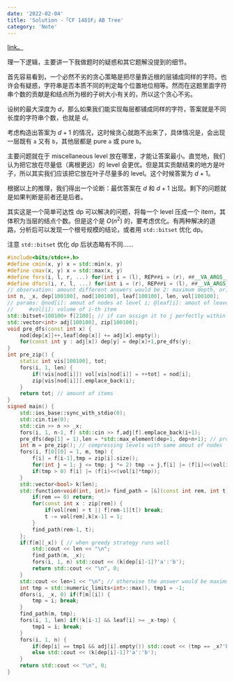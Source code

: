 ```yaml
---
date: '2022-02-04'
title: 'Solution -「CF 1481F」AB Tree'
category: 'Note'
---
```


[link。](https://codeforces.com/problemset/problem/1481/F)

理一下逻辑，主要讲一下我做题时的疑惑和其它题解没提到的细节。

首先容易看到，一个必然不劣的贪心策略是把尽量靠近根的层铺成同样的字符。也许会有疑惑，字符串是否本质不同的判定每个位置地位相等。然而在这题里面字符串个数的贡献是和结点所为根的子树大小有关的，所以这个贪心不劣。

设树的最大深度为 $d$，那么如果我们能实现每层都铺成同样的字符，答案就是不同长度的字符串个数，也就是 $d$。

考虑构造出答案为 $d+1$ 的情况，这时候贪心就跑不出来了，具体情况是，会出现一层既有 `a` 又有 `b`，其他层都是 pure `a` 或 pure `b`。

主要问题就在于 miscellaneous level 放在哪里，才能让答案最小。直觉地，我们认为把它放在尽量低（离根更远）的 level 会更优。但是其实贡献结束的地方是叶子，所以其实我们应该把它放在叶子尽量多的 level。这个时候答案为 $d+1$。

根据以上的推理，我们得出一个论断：最优答案在 $d$ 和 $d+1$ 出现。剩下的问题就是如果判断是前者还是后者。

其实这是一个简单可达性 dp 可以解决的问题，将每一个 level 压成一个 item，其体积为当层的结点个数。但是这个是 $O(n^2)$ 的，要考虑优化。有两种解决的道路，分析后可以发现一个根号规模的结论，或者用 `std::bitset` 优化 dp。

注意 `std::bitset` 优化 dp 后状态略有不同……

```cpp
#include<bits/stdc++.h>
#define cmin(x, y) x = std::min(x, y)
#define cmax(x, y) x = std::max(x, y)
#define fors(i, l, r, ...) for(int i = (l), REP##i = (r), ##__VA_ARGS__; i <= REP##i; ++i)
#define dfors(i, r, l, ...) for(int i = (r), REP##i = (l), ##__VA_ARGS__; i >= REP##i; --i)
// observation: amount different answers would be 2: maximum depth, or, it plus 1
int n, _x, dep[100100], nod[100100], leaf[100100], len, vol[100100];
// params: @nod[i]: amout of nodes at level i; @leaf[i]: amout of leaves at lv i;
//     #vol[i]: volume of i-th item
std::bitset<100100> f[2100]; // if can assign it to j perfectly within lefmost i items
std::vector<int> adj[100100], zip[100100];
void pre_dfs(const int x) {
    nod[dep[x]]++,leaf[dep[x]] += adj[x].empty();
    for(const int y : adj[x]) dep[y] = dep[x]+1,pre_dfs(y);
}
int pre_zip() {
    static int vis[100100], tot;
    fors(i, 1, len) {
        if(!vis[nod[i]]) vol[vis[nod[i]] = ++tot] = nod[i];
        zip[vis[nod[i]]].emplace_back(i);
    }
    return tot; // amount of items
}
signed main() {
    std::ios_base::sync_with_stdio(0);
    std::cin.tie(0);
    std::cin >> n >> _x;
    fors(i, 1, n-1, f) std::cin >> f,adj[f].emplace_back(i+1);
    pre_dfs(dep[1] = 1),len = *std::max_element(dep+1, dep+n+1); // processing basic information
    int m = pre_zip(); // compressing levels with same amout of nodes
    fors(i, f[0][0] = 1, m, tmp) {
        f[i] = f[i-1],tmp = zip[i].size();
        for(int j = 1; j <= tmp; j *= 2) tmp -= j,f[i] |= (f[i]<<(vol[i]*j));
        if(tmp > 0) f[i] |= (f[i]<<(vol[i]*tmp));
    }
    std::vector<bool> k(len);
    std::function<void(int, int)> find_path = [&](const int rem, int t) { // reviving way we DP through
        if(rem == 0) return;
        for(const int x : zip[rem]) {
            if(vol[rem] > t || f[rem-1][t]) break;
            t -= vol[rem],k[x-1] = 1;
        }
        find_path(rem-1, t);
    };
    if(f[m][_x]) { // when greedy strategy runs well
        std::cout << len << "\n";
        find_path(m, _x);
        fors(i, 1, n) std::cout << (k[dep[i]-1]?'a':'b');
        return std::cout << "\n", 0;
    }
    std::cout << len+1 << "\n"; // otherwise the answer would be maximum depth plus 1
    int tmp = std::numeric_limits<int>::max(), tmp1 = -1;
    dfors(i, _x, 0) if(f[m][i]) {
        tmp = i; break;
    }
    find_path(m, tmp);
    fors(i, 1, len) if(!k[i-1] && leaf[i] >= _x-tmp) {
        tmp1 = i; break;
    }
    fors(i, 1, n) {
        if(dep[i] == tmp1 && adj[i].empty()) std::cout << (tmp == _x?'b':(++tmp, 'a'));
        else std::cout << (k[dep[i]-1]?'a':'b');
    }
    return std::cout << "\n", 0;
}
```